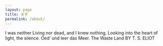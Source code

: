 ```yaml
---
layout: page
title: 关于
permalink: /about/
---
```


I was neither
Living nor dead, and I knew nothing,
Looking into the heart of light, the silence.
Oed’ und leer das Meer.
           The Waste Land
           BY T. S. ELIOT
